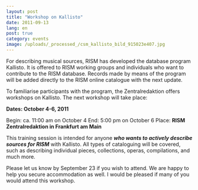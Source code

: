```yaml
---
layout: post
title: "Workshop on Kallisto"
date: 2011-09-13
lang: en
post: true
category: events
image: /uploads/_processed_/csm_kallisto_bild_915023e407.jpg
---
```



For describing musical sources, RISM has developed the database program Kallisto. It is offered to RISM working groups and individuals who want to contribute to the RISM database. Records made by means of the program will be added directly to the RISM online catalogue with the next update.

To familiarise participants with the program, the Zentralredaktion offers workshops on Kallisto. The next workshop will take place:

**Dates: October 4-6, 2011**

Begin: ca. 11:00 am on October 4
End: 5:00 pm on October 6
Place: **RISM Zentralredaktion in Frankfurt am Main**

This training session is intended for anyone **_who wants to actively describe sources for RISM_** with Kallisto. All types of cataloguing will be covered, such as describing individual pieces, collections, operas, compilations, and much more.

Please let us know by September 23 if you wish to attend.
We are happy to help you secure accommodation as well.
I would be pleased if many of you would attend this workshop.